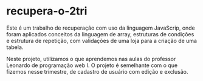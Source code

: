 # recupera-o-2tri
Este é um trabalho de recuperação com uso da linguagem JavaScrip, onde foram aplicados conceitos da linguagem de array, estruturas de condições e estrutura de repetição, com validações de uma loja para a criação de uma tabela.

Neste projeto, utilizamos o que aprendemos nas aulas do professor Leonardo de programação web I. O projeto é semelhante com o que fizemos nesse trimestre, de cadastro de usuário com edição e exclusão.
